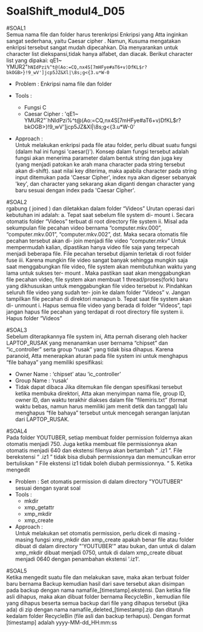 # SoalShift_modul4_D05

#SOAL1 <br>
Semua nama file dan folder harus terenkripsi
Enkripsi yang Atta inginkan sangat sederhana, yaitu Caesar cipher . Namun, Kusuma
mengatakan enkripsi tersebut sangat mudah dipecahkan. Dia menyarankan untuk
character list diekspansi,tidak hanya alfabet, dan diacak. Berikut character list yang
dipakai:
qE1~ YMUR2"`hNIdPzi%^t@(Ao:=CQ,nx4S[7mHFye#aT6+v)DfKL$r?bkOGB>}!9_wV']jcp5JZ&Xl|\8s;g<{3.u*W-0`

- Problem : Enkripsi nama file dan folder

- Tools : <br/>
  - Fungsi C
  - Caesar Cipher : 'qE1~ YMUR2"`hNIdPzi%^t@(Ao:=CQ,nx4S[7mHFye#aT6+v)DfKL$r?bkOGB>}!9_wV']jcp5JZ&Xl|\8s;g<{3.u*W-0'
- Approach : <br/>
Untuk melakukan enkripsi pada file atau folder, perlu dibuat suatu fungsi (dalam hal ini fungsi 'caesar()'). Konsep dalam fungsi tersebut adalah fungsi akan menerima parameter dalam bentuk string dan juga key (yang menjadi patokan ke arah mana character pada string tersebut akan di-shift). saat nilai key diterima, maka apabila character pada string input ditemukan pada 'Caesar Cipher', index nya akan digeser sebanyak 'key', dan character yang sekarang akan diganti dengan character yang baru sesuai dengan index pada 'Caesar Cipher'.

#SOAL2 <br>
rgabung ( joined ) dan diletakkan dalam folder “Videos”
Urutan operasi dari kebutuhan ini adalah:
a. Tepat saat sebelum file system di- mount
i.
Secara otomatis folder “Videos” terbuat di root directory file system
ii.
Misal ada sekumpulan file pecahan video bernama “computer.mkv.000”,
“computer.mkv.001”, “computer.mkv.002”, dst. Maka secara otomatis file
pecahan tersebut akan di- join menjadi file video “computer.mkv”
Untuk mempermudah kalian, dipastikan hanya video file saja yang
terpecah menjadi beberapa file. File pecahan tersebut dijamin terletak di
root folder fuse
iii.
Karena mungkin file video sangat banyak sehingga mungkin saja saat
menggabungkan file video, file system akan membutuhkan waktu yang
lama untuk sukses ter- mount . Maka pastikan saat akan menggabungkan
file pecahan video, file system akan membuat 1 thread/proses(fork)
baru yang dikhususkan untuk menggabungkan file video tersebut
iv.
Pindahkan seluruh file video yang sudah ter- join ke dalam folder “Videos”
v.
Jangan tampilkan file pecahan di direktori manapun
b. Tepat saat file system akan di- unmount
i.
Hapus semua file video yang berada di folder “Videos”, tapi jangan hapus
file pecahan yang terdapat di root directory file system
ii.
Hapus folder “Videos”

#SOAL3 <br>
Sebelum diterapkannya file system ini, Atta pernah diserang oleh hacker
LAPTOP_RUSAK yang menanamkan user bernama “chipset” dan “ic_controller” serta
group “rusak” yang tidak bisa dihapus. Karena paranoid, Atta menerapkan aturan pada
file system ini untuk menghapus “file bahaya” yang memiliki spesifikasi:
- Owner Name : ‘chipset’ atau ‘ic_controller’
- Group Name : ‘rusak’
- Tidak dapat dibaca
Jika ditemukan file dengan spesifikasi tersebut ketika membuka direktori, Atta akan
menyimpan nama file, group ID, owner ID, dan waktu terakhir diakses dalam file
“filemiris.txt” (format waktu bebas, namun harus memiliki jam menit detik dan tanggal)
lalu menghapus “file bahaya” tersebut untuk mencegah serangan lanjutan dari
LAPTOP_RUSAK.

#SOAL4 <br>
Pada folder YOUTUBER, setiap membuat folder permission foldernya akan otomatis
menjadi 750. Juga ketika membuat file permissionnya akan otomatis menjadi 640 dan
ekstensi filenya akan bertambah “ .iz1 ”. File berekstensi “ .iz1 ” tidak bisa diubah
permissionnya dan memunculkan error bertuliskan “ File ekstensi iz1 tidak boleh diubah
permissionnya. ”
5. Ketika mengedit

- Problem : Set otomatis permission di dalam directory "YOUTUBER" sesuai dengan syarat soal
- Tools : <br/>
  - mkdir
  - xmp_getattr
  - xmp_mkdir
  - xmp_create
- Approach : <br/>
Untuk melakukan set otomatis permission, perlu dicek di masing - masing fungsi xmp_mkdir dan xmp_create apakah benar file atau folder dibuat di dalam directory "'YOUTUBER'" atau bukan, dan untuk di dalam xmp_mkdir dibuat menjadi 0750, untuk di dalam xmp_create dibuat menjadi 0640 dengan penambahan ekstensi '.iz1'.

#SOAL5 <br>
Ketika mengedit suatu file dan melakukan save, maka akan terbuat folder baru bernama
Backup kemudian hasil dari save tersebut akan disimpan pada backup dengan nama
namafile_[timestamp].ekstensi. Dan ketika file asli dihapus, maka akan dibuat folder
bernama RecycleBin , kemudian file yang dihapus beserta semua backup dari file yang
dihapus tersebut (jika ada) di zip dengan nama namafile_deleted_[timestamp].zip dan
ditaruh kedalam folder RecycleBin (file asli dan backup terhapus). Dengan format
[timestamp] adalah yyyy-MM-dd_HH:mm:ss

